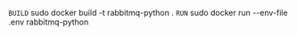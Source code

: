 
`BUILD`  sudo docker build -t rabbitmq-python . 
`RUN` sudo docker run --env-file .env rabbitmq-python 

